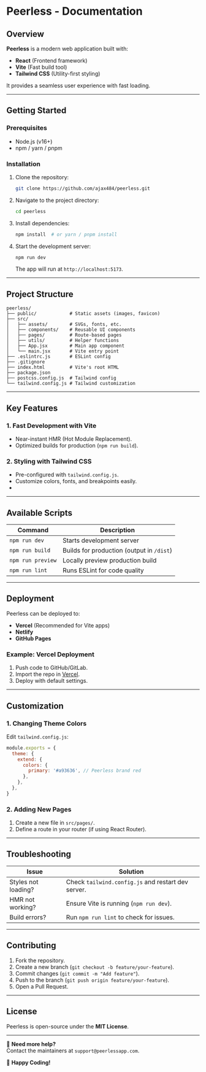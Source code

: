 # **Peerless - Documentation**  

## **Overview**  
**Peerless** is a modern web application built with:  
- **React** (Frontend framework)  
- **Vite** (Fast build tool)  
- **Tailwind CSS** (Utility-first styling)  

It provides a seamless user experience with fast loading.

---

## **Getting Started**  

### **Prerequisites**  
- Node.js (v16+)  
- npm / yarn / pnpm  

### **Installation**  
1. Clone the repository:  
   ```bash
   git clone https://github.com/ajax484/peerless.git
   ```
2. Navigate to the project directory:  
   ```bash
   cd peerless
   ```
3. Install dependencies:  
   ```bash
   npm install  # or yarn / pnpm install
   ```
4. Start the development server:  
   ```bash
   npm run dev
   ```
   The app will run at `http://localhost:5173`.  

---

## **Project Structure**  
```
peerless/  
├── public/            # Static assets (images, favicon)  
├── src/  
│   ├── assets/        # SVGs, fonts, etc.  
│   ├── components/    # Reusable UI components  
│   ├── pages/         # Route-based pages  
│   ├── utils/         # Helper functions  
│   ├── App.jsx        # Main app component  
│   └── main.jsx       # Vite entry point  
├── .eslintrc.js       # ESLint config  
├── .gitignore  
├── index.html         # Vite's root HTML  
├── package.json  
├── postcss.config.js  # Tailwind config  
└── tailwind.config.js # Tailwind customization  
```  

---

## **Key Features**  

### **1. Fast Development with Vite**  
- Near-instant HMR (Hot Module Replacement).  
- Optimized builds for production (`npm run build`).  

### **2. Styling with Tailwind CSS**  
- Pre-configured with `tailwind.config.js`.  
- Customize colors, fonts, and breakpoints easily.  
- 
---

## **Available Scripts**  
| Command | Description |  
|---------|------------|  
| `npm run dev` | Starts development server |  
| `npm run build` | Builds for production (output in `/dist`) |  
| `npm run preview` | Locally preview production build |  
| `npm run lint` | Runs ESLint for code quality |  

---

## **Deployment**  
Peerless can be deployed to:  
- **Vercel** (Recommended for Vite apps)  
- **Netlify**  
- **GitHub Pages**  

### **Example: Vercel Deployment**  
1. Push code to GitHub/GitLab.  
2. Import the repo in [Vercel](https://vercel.com).  
3. Deploy with default settings.  

---

## **Customization**  

### **1. Changing Theme Colors**  
Edit `tailwind.config.js`:  
```js
module.exports = {
  theme: {
    extend: {
      colors: {
        primary: '#a93636', // Peerless brand red
      },
    },
  },
}
```  

### **2. Adding New Pages**  
1. Create a new file in `src/pages/`.  
2. Define a route in your router (if using React Router).  

---

## **Troubleshooting**  

| Issue | Solution |  
|-------|----------|  
| Styles not loading? | Check `tailwind.config.js` and restart dev server. |  
| HMR not working? | Ensure Vite is running (`npm run dev`). |  
| Build errors? | Run `npm run lint` to check for issues. |  

---

## **Contributing**  
1. Fork the repository.  
2. Create a new branch (`git checkout -b feature/your-feature`).  
3. Commit changes (`git commit -m "Add feature"`).  
4. Push to the branch (`git push origin feature/your-feature`).  
5. Open a Pull Request.  

---

## **License**  
Peerless is open-source under the **MIT License**.  

---

📄 **Need more help?**  
Contact the maintainers at `support@peerlessapp.com`.  

🚀 **Happy Coding!**